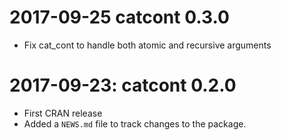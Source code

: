 # 2017-09-25 catcont 0.3.0

 - Fix cat_cont to handle both atomic and recursive arguments

# 2017-09-23: catcont 0.2.0

 - First CRAN release
 - Added a `NEWS.md` file to track changes to the package.
